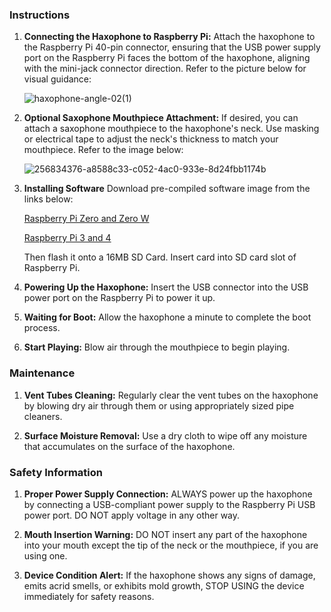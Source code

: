 ### Instructions

1. **Connecting the Haxophone to Raspberry Pi:**
   Attach the haxophone to the Raspberry Pi 40-pin connector, ensuring that the USB power supply port on the Raspberry Pi faces the bottom of the haxophone, aligning with the mini-jack connector direction. Refer to the picture below for visual guidance:
   
   ![haxophone-angle-02(1)](https://github.com/jcard0na/haxo-hw/assets/676181/fd236fc7-03f0-4922-8ee6-d6f73fe1bffc)

2. **Optional Saxophone Mouthpiece Attachment:**
   If desired, you can attach a saxophone mouthpiece to the haxophone's neck. Use masking or electrical tape to adjust the neck's thickness to match your mouthpiece. Refer to the image below:
   
   ![256834376-a8588c33-c052-4ac0-933e-8d24fbb1174b](https://github.com/cardonabits/haxo-hw/assets/676181/8db66a9e-f830-46b4-ba5d-8c7589303772)


3. **Installing Software**
   Download pre-compiled software image from the links below:

   [Raspberry Pi Zero and Zero W](https://drive.google.com/uc?export=download&id=1VCFVa0-PJS1L7sZvM2c5khXlKgiwBScR)
   
   [Raspberry Pi 3 and 4](TODO)

   Then flash it onto a 16MB SD Card.  Insert card into SD card slot of Raspberry Pi.
   
4. **Powering Up the Haxophone:**
   Insert the USB connector into the USB power port on the Raspberry Pi to power it up.

5. **Waiting for Boot:**
   Allow the haxophone a minute to complete the boot process.

6. **Start Playing:**
   Blow air through the mouthpiece to begin playing.

### Maintenance

1. **Vent Tubes Cleaning:**
   Regularly clear the vent tubes on the haxophone by blowing dry air through them or using appropriately sized pipe cleaners.

2. **Surface Moisture Removal:**
   Use a dry cloth to wipe off any moisture that accumulates on the surface of the haxophone.

### Safety Information

1. **Proper Power Supply Connection:**
   ALWAYS power up the haxophone by connecting a USB-compliant power supply to the Raspberry Pi USB power port. DO NOT apply voltage in any other way.

2. **Mouth Insertion Warning:**
   DO NOT insert any part of the haxophone into your mouth except the tip of the neck or the mouthpiece, if you are using one.

3. **Device Condition Alert:**
   If the haxophone shows any signs of damage, emits acrid smells, or exhibits mold growth, STOP USING the device immediately for safety reasons.

